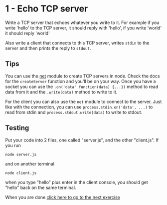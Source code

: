 # 1 - Echo TCP server

Write a TCP server that echoes whatever you write to it. For example if you write 'hello' to the TCP server, it should reply with
'hello', if you write 'world' it should reply 'world'

Also write a client that connects to this TCP server, writes `stdin` to the server and then prints the reply to `stdout`.

## Tips

You can use the [net](https://nodejs.org/api/net.html) module to create TCP servers in node. Check the docs for the `createServer` function
and you'll be on your way. Once you have a socket you can use the `.on('data' function(data) {...})` method to read data from it and the
`.write(data)` method to write to it.

For the client you can also use the `net` module to connect to the server. Just like with the connection, you can use `process.stdin.on('data', ...)`
to read from stdin and `process.stdout.write(data)` to write to stdout.

## Testing

Put your code into 2 files, one called "server.js", and the other "client.js". If you run
```
node server.js
```
and on another terminal
```
node client.js
```
when you type "hello" plus enter in the client console, you should get "hello" back on the same terminal.

When you are done [click here to go to the next exercise](02.html)
